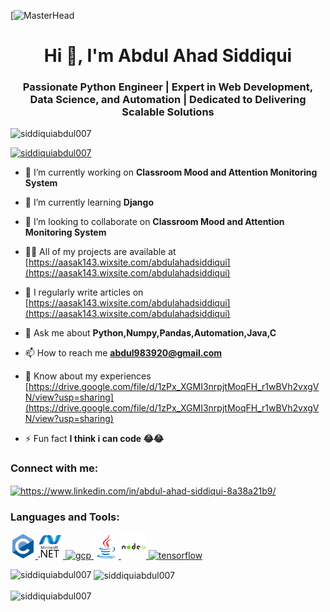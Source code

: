 [![MasterHead](https://1.bp.blogspot.com/-7A4WynwLsMw/XbBpCXG8fHI/AAAAAAAAMt4/uOa1bpLskYgrwGbllhSu2SDj_Mig8SXJQCLcBGAsYHQ/s1600/2000_600px.gif)
<h1 align="center">Hi 👋, I'm Abdul Ahad Siddiqui</h1>
<h3 align="center">Passionate Python Engineer | Expert in Web Development, Data Science, and Automation | Dedicated to Delivering Scalable Solutions</h3>

<p align="left"> <img src="https://komarev.com/ghpvc/?username=siddiquiabdul007&label=Profile%20views&color=0e75b6&style=flat" alt="siddiquiabdul007" /> </p>

<p align="left"> <a href="https://github.com/ryo-ma/github-profile-trophy"><img src="https://github-profile-trophy.vercel.app/?username=siddiquiabdul007" alt="siddiquiabdul007" /></a> </p>

- 🔭 I’m currently working on **Classroom Mood and Attention Monitoring System**

- 🌱 I’m currently learning **Django**

- 👯 I’m looking to collaborate on **Classroom Mood and Attention Monitoring System**

- 👨‍💻 All of my projects are available at [https://aasak143.wixsite.com/abdulahadsiddiqui](https://aasak143.wixsite.com/abdulahadsiddiqui)

- 📝 I regularly write articles on [https://aasak143.wixsite.com/abdulahadsiddiqui](https://aasak143.wixsite.com/abdulahadsiddiqui)

- 💬 Ask me about **Python,Numpy,Pandas,Automation,Java,C**

- 📫 How to reach me **abdul983920@gmail.com**

- 📄 Know about my experiences [https://drive.google.com/file/d/1zPx_XGMI3nrpjtMoqFH_r1wBVh2vxgVN/view?usp=sharing](https://drive.google.com/file/d/1zPx_XGMI3nrpjtMoqFH_r1wBVh2vxgVN/view?usp=sharing)

- ⚡ Fun fact **I think i can code 😂😂**

<h3 align="left">Connect with me:</h3>
<p align="left">
<a href="https://linkedin.com/in/https://www.linkedin.com/in/abdul-ahad-siddiqui-8a38a21b9/" target="blank"><img align="center" src="https://raw.githubusercontent.com/rahuldkjain/github-profile-readme-generator/master/src/images/icons/Social/linked-in-alt.svg" alt="https://www.linkedin.com/in/abdul-ahad-siddiqui-8a38a21b9/" height="30" width="40" /></a>
</p>

<h3 align="left">Languages and Tools:</h3>
<p align="left"> <a href="https://www.cprogramming.com/" target="_blank" rel="noreferrer"> <img src="https://raw.githubusercontent.com/devicons/devicon/master/icons/c/c-original.svg" alt="c" width="40" height="40"/> </a> <a href="https://dotnet.microsoft.com/" target="_blank" rel="noreferrer"> <img src="https://raw.githubusercontent.com/devicons/devicon/master/icons/dot-net/dot-net-original-wordmark.svg" alt="dotnet" width="40" height="40"/> </a> <a href="https://cloud.google.com" target="_blank" rel="noreferrer"> <img src="https://www.vectorlogo.zone/logos/google_cloud/google_cloud-icon.svg" alt="gcp" width="40" height="40"/> </a> <a href="https://www.java.com" target="_blank" rel="noreferrer"> <img src="https://raw.githubusercontent.com/devicons/devicon/master/icons/java/java-original.svg" alt="java" width="40" height="40"/> </a> <a href="https://nodejs.org" target="_blank" rel="noreferrer"> <img src="https://raw.githubusercontent.com/devicons/devicon/master/icons/nodejs/nodejs-original-wordmark.svg" alt="nodejs" width="40" height="40"/> </a> <a href="https://www.tensorflow.org" target="_blank" rel="noreferrer"> <img src="https://www.vectorlogo.zone/logos/tensorflow/tensorflow-icon.svg" alt="tensorflow" width="40" height="40"/> </a> </p>

<p><img align="left" src="https://github-readme-stats.vercel.app/api/top-langs?username=siddiquiabdul007&show_icons=true&locale=en&layout=compact" alt="siddiquiabdul007" /></p>

<p>&nbsp;<img align="center" src="https://github-readme-stats.vercel.app/api?username=siddiquiabdul007&show_icons=true&locale=en" alt="siddiquiabdul007" /></p>

<p><img align="center" src="https://github-readme-streak-stats.herokuapp.com/?user=siddiquiabdul007&" alt="siddiquiabdul007" /></p>
